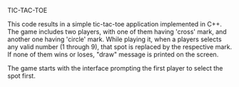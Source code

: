TIC-TAC-TOE

This code results in a simple tic-tac-toe application implemented in C++.
The game includes two players, with one of them having 'cross' mark, and another one having 'circle' mark.
While playing it, when a players selects any valid number (1 through 9), that spot is replaced by the respective mark. If none of them wins or loses, "draw" message is printed on the screen.

The game starts with the interface prompting the first player to select the spot first.
